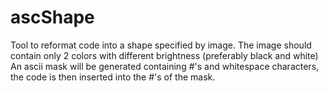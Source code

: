 # ascShape
Tool to reformat code into a shape specified by image.
The image should contain only 2 colors with different brightness 
(preferably black and white)
An ascii mask will be generated containing #'s and whitespace characters,
the code is then inserted into the #'s of the mask.
